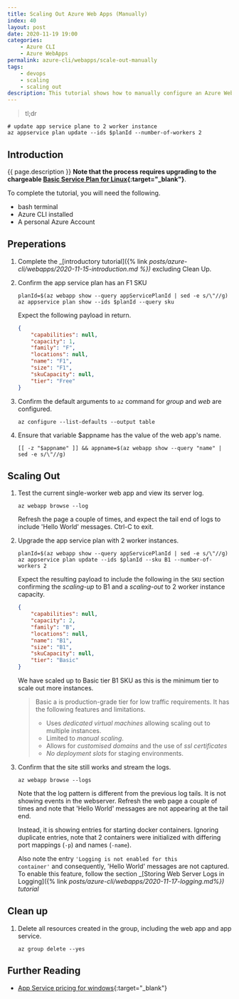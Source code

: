 ```yaml
---
title: Scaling Out Azure Web Apps (Manually)
index: 40
layout: post
date: 2020-11-19 19:00
categories: 
    - Azure CLI
    - Azure WebApps
permalink: azure-cli/webapps/scale-out-manually
tags: 
    - devops
    - scaling
    - scaling out
description: This tutorial shows how to manually configure an Azure Web App to load-balanced with multiple worker instances.
---
```

>tl;dr
```shell
# update app service plane to 2 worker instance
az appservice plan update --ids $planId --number-of-workers 2
```

## **Introduction**
{{ page.description }} **Note that the process requires upgrading to the chargeable [Basic Service Plan for Linux](https://azure.microsoft.com/en-gb/pricing/details/app-service/linux/){:target="_blank"}**.

To complete the tutorial, you will need the following.

- bash terminal
- Azure CLI installed
- A personal Azure Account

## **Preperations**

1. Complete the _[introductory tutorial]({% link _posts/azure-cli/webapps/2020-11-15-introduction.md %})_ excluding Clean Up.

1. Confirm the app service plan has an F1 SKU
    ```shell
    planId=$(az webapp show --query appServicePlanId | sed -e s/\"//g)
    az appservice plan show --ids $planId --query sku
    ```
    Expect the following payload in return.
    ```json
    {
        "capabilities": null,
        "capacity": 1,
        "family": "F",
        "locations": null,
        "name": "F1",
        "size": "F1",
        "skuCapacity": null,
        "tier": "Free"
    }
    ```

1. Confirm the default arguments to <code>az</code> command for _group_ and _web_ are configured.
    ```shell
    az configure --list-defaults --output table
    ```

1. Ensure that variable $appname has the value of the web app's name.

    ```shell
    [[ -z "$appname" ]] && appname=$(az webapp show --query "name" | sed -e s/\"//g)
    ```

## **Scaling Out**

1. Test the current single-worker web app and view its server log.
    ```shell
    az webapp browse --log
    ```
    Refresh the page a couple of times, and expect the tail end of logs to include 'Hello World' messages. Ctrl-C to exit.

1. Upgrade the app service plan with 2 worker instances.

    ```shell
    planId=$(az webapp show --query appServicePlanId | sed -e s/\"//g)
    az appservice plan update --ids $planId --sku B1 --number-of-workers 2
    ```
    Expect the resulting payload to include the following in the <code>SKU</code> section confirming the _scaling-up_ to B1 and a _scaling-out_ to 2 worker instance capacity.
    ```json
    {
        "capabilities": null,
        "capacity": 2,
        "family": "B",
        "locations": null,
        "name": "B1",
        "size": "B1",
        "skuCapacity": null,
        "tier": "Basic"
    }
    ```
    We have scaled up to Basic tier B1 SKU as this is the minimum tier to scale out more instances.
    > Basic a is production-grade tier for low traffic requirements. It has the following features and limitations.
    > - Uses _dedicated virtual machines_ allowing scaling out to multiple instances.
    > - Limited to _manual scaling_.
    > - Allows for _customised domains_ and the use of _ssl certificates_
    > - _No deployment slots_ for staging environments.

1. Confirm that the site still works and stream the logs.

    ```shell
    az webapp browse --logs
    ```
    Note that the log pattern is different from the previous log tails. It is not showing events in the webserver. Refresh the web page a couple of times and note that 'Hello World' messages are not appearing at the tail end. 

    Instead, it is showing entries for starting docker containers. Ignoring duplicate entries, note that 2 containers were initialized with differing port mappings (<code>-p</code>) and names (<code>-name</code>).
    
    Also note the entry <code>'Logging is not enabled for this container'</code> and consequently, 'Hello World' messages are not captured. To enable this feature, follow the section _[Storing Web Server Logs in Logging]({% link _posts/azure-cli/webapps/2020-11-17-logging.md%}) tutorial_

## **Clean up**

1. Delete all resources created in the group, including the web app and app service.

    ```shell
    az group delete --yes
    ```

## **Further Reading**

- [App Service pricing for windows](https://azure.microsoft.com/en-gb/pricing/details/app-service/windows/){:target="_blank"}